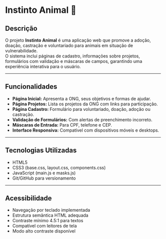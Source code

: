 # Instinto Animal 🐾

## Descrição
O projeto **Instinto Animal** é uma aplicação web que promove a adoção, doação, castração e voluntariado para animais em situação de vulnerabilidade.  
O sistema inclui páginas de cadastro, informações sobre projetos, formulários com validação e máscaras de campos, garantindo uma experiência interativa para o usuário.

---

## Funcionalidades
- **Página Inicial:** Apresenta a ONG, seus objetivos e formas de ajudar.
- **Página Projetos:** Lista os projetos da ONG com links para participação.
- **Página Cadastro:** Formulário para voluntariado, doação, adoção ou castração.
- **Validação de Formulários:** Com alertas de preenchimento incorreto.
- **Máscaras de Entrada:** Para CPF, telefone e CEP.
- **Interface Responsiva:** Compatível com dispositivos móveis e desktops.

---

## Tecnologias Utilizadas
- HTML5
- CSS3 (base.css, layout.css, components.css)
- JavaScript (main.js e masks.js)
- Git/GitHub para versionamento

---

## Acessibilidade
- Navegação por teclado implementada
- Estrutura semântica HTML adequada
- Contraste mínimo 4.5:1 para textos
- Compatível com leitores de tela
- Modo alto contraste disponível
